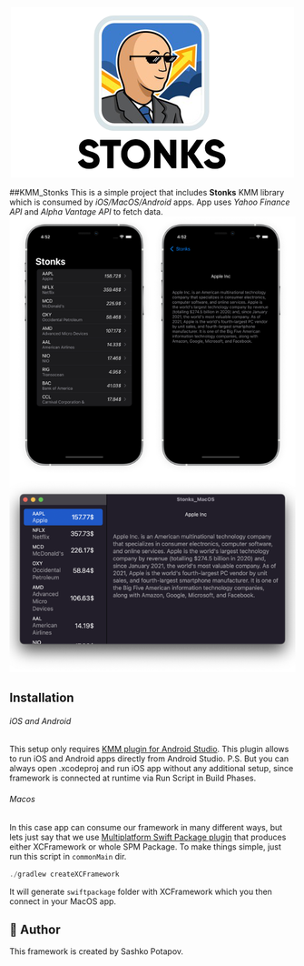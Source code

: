 <p align="center">
  <img width="500" height="300" src="Stonks.png"/>
</p>

##KMM_Stonks
This is a simple project that includes **Stonks** KMM library which is consumed by *iOS/MacOS/Android* apps. App uses *Yahoo Finance API* and *Alpha Vantage API* to fetch data.
<img src="Screenshots.png"/>
## Installation
###### iOS and Android
This setup only requires [KMM plugin for Android Studio](https://plugins.jetbrains.com/plugin/14936-kotlin-multiplatform-mobile). This plugin allows to run iOS and Android apps directly from Android Studio.
P.S. But you can always open .xcodeproj and run iOS app without any additional setup, since framework is connected at runtime via Run Script in Build Phases.

###### Macos
In this case app can consume our framework in many different ways, but lets just say that we use [Multiplatform Swift Package plugin](https://github.com/ge-org/multiplatform-swiftpackage) that produces either XCFramework or whole SPM Package. To make things simple, just run this script in `commonMain` dir.
```kotlin
./gradlew createXCFramework
```
It will generate `swiftpackage` folder with XCFramework which you then connect in your MacOS app.
## 👤 Author
This framework is created by Sashko Potapov.

